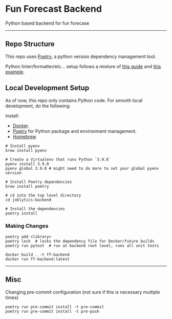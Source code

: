 # Fun Forecast Backend

Python based backend for fun forecase

<hr/>

## Repo Structure

This repo uses [Poetry](https://python-poetry.org/), a python version dependency management tool.

Python linter/formatter/etc... setup follows a mixture of [this guide](https://sourcery.ai/blog/python-best-practices/)
and [this example](https://github.com/bitphage/cookiecutter-base-py-project).

## Local Development Setup
As of now, this repo only contains Python code. For smooth local development, do the following:

Install:
* [Docker](https://www.docker.com/).
* [Poetry](https://python-poetry.org/) for Python package and environment management.
* [Homebrew](https://brew.sh/)


```
# Install pyenv
brew install pyenv

# Create a Virtualenv that runs Python `3.9.0`
pyenv install 3.9.0
pyenv global 3.9.0 # might need to do more to set your global pyenv version

# Install Poetry dependencies
brew install poetry

# cd into the top level directory
cd joblytics-backend

# Install the dependencies
poetry install
```

### Making Changes

```
poetry add <library>
poetry lock  # locks the dependency file for Docker/future builds
poetry run pytest  # run at backend root level, runs all unit tests

docker build . -t ff-backend
docker run ff-backend:latest
```

<hr/>

## Misc
Changing pre-commit configuration (not sure if this is necessary multiple times)
```
poetry run pre-commit install -t pre-commit
poetry run pre-commit install -t pre-push
```
